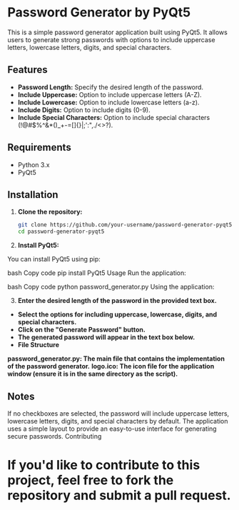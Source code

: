 # Password Generator by PyQt5

This is a simple password generator application built using PyQt5. It allows users to generate strong passwords with options to include uppercase letters, lowercase letters, digits, and special characters.

## Features

- **Password Length:** Specify the desired length of the password.
- **Include Uppercase:** Option to include uppercase letters (A-Z).
- **Include Lowercase:** Option to include lowercase letters (a-z).
- **Include Digits:** Option to include digits (0-9).
- **Include Special Characters:** Option to include special characters (!@#$%^&*()_+-=[]{}|;':",./<>?).

## Requirements

- Python 3.x
- PyQt5

## Installation

1. **Clone the repository:**

   ```bash
   git clone https://github.com/your-username/password-generator-pyqt5.git
   cd password-generator-pyqt5
2. **Install PyQt5:**

You can install PyQt5 using pip:

bash
Copy code
pip install PyQt5
Usage
Run the application:

bash
Copy code
python password_generator.py
Using the application:

3. **Enter the desired length of the password in the provided text box.**
- **Select the options for including uppercase, lowercase, digits, and special characters.**
- **Click on the "Generate Password" button.**
- **The generated password will appear in the text box below.**
- **File Structure**


**password_generator.py: The main file that contains the implementation of the password generator.**
**logo.ico: The icon file for the application window (ensure it is in the same directory as the script).**

## Notes

If no checkboxes are selected, the password will include uppercase letters, lowercase letters, digits, and special characters by default.
The application uses a simple layout to provide an easy-to-use interface for generating secure passwords.
Contributing

# If you'd like to contribute to this project, feel free to fork the repository and submit a pull request.
